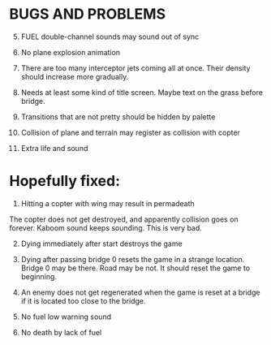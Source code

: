 BUGS AND PROBLEMS
=================

5. FUEL double-channel sounds may sound out of sync

6. No plane explosion animation 

7. There are too many interceptor jets coming all at once. Their density
should increase more gradually.

10. Needs at least some kind of title screen. Maybe text on the grass
before bridge.

11. Transitions that are not pretty should be hidden by palette

12. Collision of plane and terrain may register as collision with copter

13. Extra life and sound

Hopefully fixed:
================

1. Hitting a copter with wing may result in permadeath
  
The copter does not get destroyed, and apparently collision goes on forever.
Kaboom sound keeps sounding. This is very bad.

2. Dying immediately after start destroys the game

3. Dying after passing bridge 0 resets the game in a strange location. 
Bridge 0 may be there. Road may be not. It should reset the game to beginning.

4. An enemy does not get regenerated when the game is reset at a bridge if it
is located too close to the bridge.

8. No fuel low warning sound

9. No death by lack of fuel


